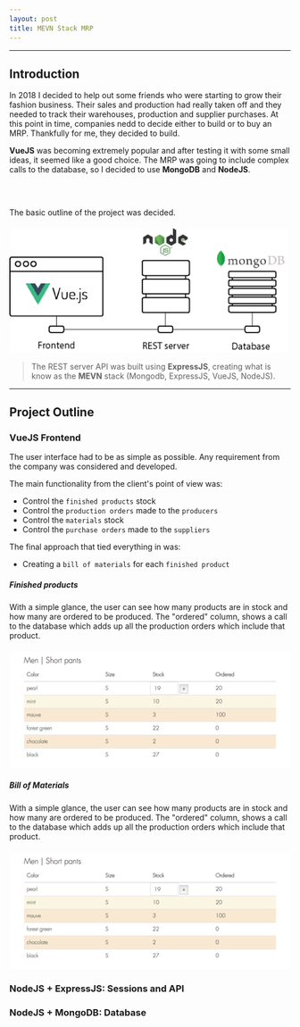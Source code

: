 ```yaml
---
layout: post
title: MEVN Stack MRP
---
```


<hr />

## Introduction

In 2018 I decided to help out some friends who were starting to grow their fashion business. Their sales and production had really taken off and they needed to track their warehouses, production and supplier purchases. At this point in time, companies nedd to decide either to build or to buy an MRP. Thankfully for me, they decided to build.

**VueJS** was becoming extremely popular and after testing it with some small ideas, it seemed like a good choice. The MRP was going to include complex calls to the database, so I decided to use **MongoDB** and **NodeJS**. 

<p class="center" style="margin-top: 60px"> The basic outline of the project was decided. </p>

<div class="center-div" style="max-width: 500px; margin-top: 20px;">
	<img src="/assets/images/MEVNstack.png" alt="MEVN Stack">
</div>

  > The REST server API was built using **ExpressJS**, creating what is know as the **MEVN** stack (Mongodb, ExpressJS, VueJS, NodeJS).

 <hr />

## Project Outline

### VueJS Frontend

The user interface had to be as simple as possible. Any requirement from the company was considered and developed. 

The main functionality from the client's point of view was:

* Control the `finished products` stock
* Control the `production orders` made to the `producers`
* Control the `materials` stock
* Control the `purchase orders` made to the `suppliers`

The final approach that tied everything in was:

* Creating a `bill of materials` for each `finished product`

##### Finished products

With a simple glance, the user can see how many products are in stock and how many are ordered to be produced. The "ordered" column, shows a call to the database which adds up all the production orders which include that product.

<div class="center-div" style="margin-top: 20px;">
	<img src="/assets/examples/stock-example.png" alt="Stock example">
</div>


##### Bill of Materials

With a simple glance, the user can see how many products are in stock and how many are ordered to be produced. The "ordered" column, shows a call to the database which adds up all the production orders which include that product.

<div class="center-div" style="margin-top: 20px;">
	<img src="/assets/examples/stock-example.png" alt="Stock example">
</div>


### NodeJS + ExpressJS: Sessions and API

### NodeJS + MongoDB: Database 